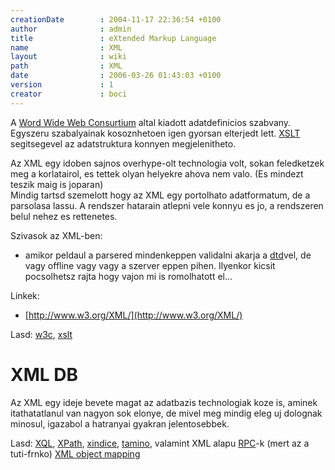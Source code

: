 ```yaml
---
creationDate        : 2004-11-17 22:36:54 +0100 
author              : admin 
title               : eXtended Markup Language 
name                : XML 
layout              : wiki 
path                : XML 
date                : 2006-03-26 01:43:03 +0100 
version             : 1 
creator             : boci 
---
```

A [Word Wide Web Consurtium](http://www.w3.org) altal kiadott adatdefinicios szabvany. Egyszeru szabalyainak kosoznhetoen igen gyorsan elterjedt lett. [XSLT](XSLT.html) segitsegevel az adatstruktura konnyen megjelenitheto.

Az XML egy idoben sajnos overhype-olt technologia volt, sokan feledketzek meg a korlatairol, es tettek olyan helyekre ahova nem valo. (Es mindezt teszik maig is joparan)<br/>
Mindig tartsd szemelott hogy az XML egy portolhato adatformatum, de a parsolasa lassu. A rendszer hatarain atlepni vele konnyu es jo, a rendszeren belul nehez es rettenetes.

Szivasok az XML-ben: 

*   amikor peldaul a parsered mindenkeppen validalni akarja a [dtd](DTD.html)vel, de vagy offline vagy vagy a szerver eppen pihen. Ilyenkor kicsit pocsolhetsz rajta hogy vajon mi is romolhatott el... 


Linkek:

*   [http://www.w3.org/XML/](http://www.w3.org/XML/)

Lasd: [w3c](w3c.html), [xslt](XSLT.html)

# XML DB

Az XML egy ideje bevete magat az adatbazis technologiak koze is, aminek itathatatlanul van nagyon sok elonye, de mivel meg mindig eleg uj dolognak minosul, igazabol a hatranyai gyakran jelentosebbek.

Lasd: [XQL](xql.html), [XPath](XPath.html), [xindice](xindice.html), [tamino](tamino.html), valamint XML alapu [RPC](RPC.html)-k (mert az a tuti-frnko) [XML object mapping](XML%20object%20mapping.html)
